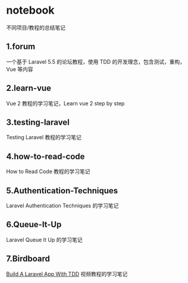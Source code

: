 # notebook
不同项目/教程的总结笔记
## 1.forum 
一个基于 Laravel 5.5 的论坛教程，使用 TDD 的开发理念，包含测试，重构，Vue 等内容

## 2.learn-vue 
Vue 2 教程的学习笔记，Learn vue 2 step by step

## 3.testing-laravel
Testing Laravel 教程的学习笔记

## 4.how-to-read-code
How to Read Code 教程的学习笔记

## 5.Authentication-Techniques
Laravel Authentication Techniques 的学习笔记

## 6.Queue-It-Up
Laravel Queue It Up 的学习笔记

## 7.Birdboard

[Build A Laravel App With TDD](https://laracasts.com/series/build-a-laravel-app-with-tdd) 视频教程的学习笔记
